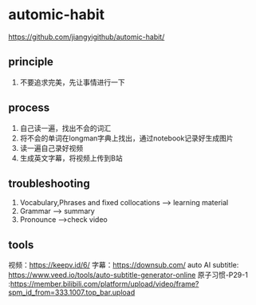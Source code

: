 # automic-habit
https://github.com/jiangyigithub/automic-habit/
## principle
1. 不要追求完美，先让事情进行一下

## process
1. 自己读一遍，找出不会的词汇
2. 将不会的单词在longman字典上找出，通过notebook记录好生成图片
3. 读一遍自己录好视频
4. 生成英文字幕，将视频上传到B站

## troubleshooting
1. Vocabulary,Phrases and fixed collocations --> learning material
2. Grammar --> summary
3. Pronounce -->check video

## tools
视频：https://keepv.id/6/
字幕：https://downsub.com/
auto AI subtitle: https://www.veed.io/tools/auto-subtitle-generator-online
原子习惯-P29-1 :https://member.bilibili.com/platform/upload/video/frame?spm_id_from=333.1007.top_bar.upload